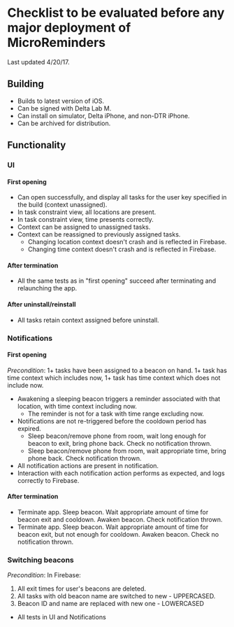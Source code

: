 # Checklist to be evaluated before any major deployment of MicroReminders
Last updated 4/20/17.

## Building
- Builds to latest version of iOS.
- Can be signed with Delta Lab M.
- Can install on simulator, Delta iPhone, and non-DTR iPhone.
- Can be archived for distribution.

## Functionality
### UI
#### First opening
- Can open successfully, and display all tasks for the user key specified in the build (context unassigned).
- In task constraint view, all locations are present.
- In task constraint view, time presents correctly.
- Context can be assigned to unassigned tasks.
- Context can be reassigned to previously assigned tasks.
    - Changing location context doesn't crash and is reflected in Firebase.
    - Changing time context doesn't crash and is reflected in Firebase.

#### After termination
- All the same tests as in "first opening" succeed after terminating and relaunching the app.

#### After uninstall/reinstall
- All tasks retain context assigned before uninstall.

### Notifications
#### First opening
*Precondition*: 1+ tasks have been assigned to a beacon on hand. 1+ task has time context which includes now, 1+ task has time context which does not include now.
- Awakening a sleeping beacon triggers a reminder associated with that location, with time context including now.
    - The reminder is not for a task with time range excluding now.
- Notifications are not re-triggered before the cooldown period has expired.
    - Sleep beacon/remove phone from room, wait long enough for beacon to exit, bring phone back. Check no notification thrown.
    - Sleep beacon/remove phone from room, wait appropriate time, bring phone back. Check notification thrown.
- All notification actions are present in notification.
- Interaction with each notification action performs as expected, and logs correctly to Firebase.

#### After termination
- Terminate app. Sleep beacon. Wait appropriate amount of time for beacon exit and cooldown. Awaken beacon. Check notification thrown.
- Terminate app. Sleep beacon. Wait appropriate amount of time for beacon exit, but not enough for cooldown. Awaken beacon. Check no notification thrown.

### Switching beacons
*Precondition*: In Firebase:
1. All exit times for user's beacons are deleted.
2. All tasks with old beacon name are switched to new - UPPERCASED.
3. Beacon ID and name are replaced with new one - LOWERCASED

- All tests in UI and Notifications
